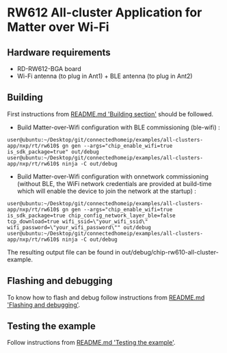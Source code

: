 # RW612 All-cluster Application for Matter over Wi-Fi

## Hardware requirements

- RD-RW612-BGA board
- Wi-Fi antenna (to plug in Ant1) + BLE antenna (to plug in Ant2)

<a name="building"></a>

## Building

First instructions from [README.md 'Building section'][readme_building_section] should be followed.

[readme_building_section]: README.md#building

- Build Matter-over-Wifi configuration with BLE commissioning (ble-wifi) :

```
user@ubuntu:~/Desktop/git/connectedhomeip/examples/all-clusters-app/nxp/rt/rw610$ gn gen --args="chip_enable_wifi=true is_sdk_package=true" out/debug
user@ubuntu:~/Desktop/git/connectedhomeip/examples/all-clusters-app/nxp/rt/rw610$ ninja -C out/debug
```
- Build Matter-over-Wifi configuration with onnetwork commissioning (without BLE, the WiFi network credentials are provided at build-time which will enable the device to join the network at the startup) :
```
user@ubuntu:~/Desktop/git/connectedhomeip/examples/all-clusters-app/nxp/rt/rw610$ gn gen --args="chip_enable_wifi=true is_sdk_package=true chip_config_network_layer_ble=false tcp_download=true wifi_ssid=\"your_wifi_ssid\" wifi_password=\"your_wifi_password\"" out/debug
user@ubuntu:~/Desktop/git/connectedhomeip/examples/all-clusters-app/nxp/rt/rw610$ ninja -C out/debug
```

The resulting output file can be found in out/debug/chip-rw610-all-cluster-example.

<a name="flashdebug"></a>

## Flashing and debugging

To know how to flash and debug follow instructions from [README.md 'Flashing and debugging'][readme_flash_debug_section].

[readme_flash_debug_section]:README.md#flashing-and-debugging

## Testing the example

Follow instructions from [README.md 'Testing the example'][readme_test_example_section].

[readme_test_example_section]:README.md#testing-the-example
